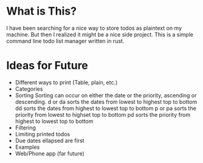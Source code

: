 # What is This?
I have been searching for a nice way to store todos as plaintext on my machine. But then I realized it might be a nice side project. This is a simple command line todo list manager written in rust.

# Ideas for Future
- Different ways to print (Table, plain, etc.)
- Categories
- Sorting
	Sorting can occur on either the date or the priority, ascending or descending.
	d or da sorts the dates from lowest to highest top to bottom
	dd	sorts the dates from highest to lowest top to bottom
	p or pa sorts the priority from lowest to highset top to bottom
	pd 	sorts the priority from highest to lowest top to bottom
- Filtering
- Limiting printed todos
- Due dates ellapsed are first
- Examples
- Web/Phone app (far future)
